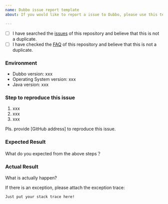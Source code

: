 ```yaml
---
name: Dubbo issue report template
about: If you would like to report a issue to Dubbo, please use this template.

---
```


- [ ] I have searched the [issues](https://github.com/apache/incubator-dubbo/issues) of this repository and believe that this is not a duplicate.
- [ ] I have checked the [FAQ](https://github.com/apache/incubator-dubbo/blob/master/FAQ.md) of this repository and believe that this is not a duplicate.

### Environment

* Dubbo version: xxx
* Operating System version: xxx
* Java version: xxx

### Step to reproduce this issue

1. xxx
2. xxx
3. xxx

Pls. provide [GitHub address] to reproduce this issue.

### Expected Result

What do you expected from the above steps？

### Actual Result

What is actually happen?

If there is an exception, please attach the exception trace:

```
Just put your stack trace here!
```

